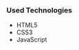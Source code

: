 
<h3>Used Technologies</h3>
<ul>
    <li>HTML5</li>
    <li>CSS3</li>
    <li>JavaScript</li>
</ul>
